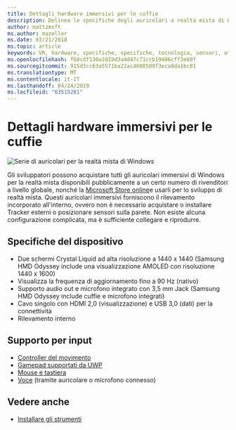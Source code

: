 ```yaml
---
title: Dettagli hardware immersivi per le cuffie
description: Delinea le specifiche degli auricolari a realtà mista di Windows, distribuendo VR con rilevamento interno (nessuna configurazione esterna necessaria).
author: mattzmsft
ms.author: mazeller
ms.date: 03/21/2018
ms.topic: article
keywords: VR, hardware, specifiche, specifiche, tecnologia, sensori, ottica, visualizzazione
ms.openlocfilehash: f68cdf130a2d19d3a4d47c71ccb19406cff3e60f
ms.sourcegitcommit: 915d3cc63a5571ba22ac4608589f3eca8da1bc81
ms.translationtype: MT
ms.contentlocale: it-IT
ms.lasthandoff: 04/24/2019
ms.locfileid: "63515281"
---
```

# <a name="immersive-headset-hardware-details"></a>Dettagli hardware immersivi per le cuffie

![Serie di auricolari per la realtà mista di Windows](images/MR-headsets.png)

Gli sviluppatori possono acquistare tutti gli auricolari immersivi di Windows per la realtà mista disponibili pubblicamente a un certo numero di rivenditori a livello globale, nonché la [Microsoft Store online](https://www.microsoft.com/store/collections/VRandMixedrealityheadsets)e usarli per lo sviluppo di realtà mista. Questi auricolari immersivi forniscono il rilevamento incorporato all'interno, ovvero non è necessario acquistare o installare Tracker esterni o posizionare sensori sulla parete. Non esiste alcuna configurazione complicata, ma è sufficiente collegare e riprodurre.

## <a name="device-specifications"></a>Specifiche del dispositivo
* Due schermi Crystal Liquid ad alta risoluzione a 1440 x 1440 (Samsung HMD Odyssey include una visualizzazione AMOLED con risoluzione 1440 x 1600)
* Visualizza la frequenza di aggiornamento fino a 90 Hz (nativo)
* Supporto audio out e microfono integrato con 3,5 mm Jack (Samsung HMD Odyssey include cuffie e microfono integrati)
* Cavo singolo con HDMI 2,0 (visualizzazione) e USB 3,0 (dati) per la connettività
* Rilevamento interno

## <a name="input-support"></a>Supporto per input
* [Controller del movimento](motion-controllers.md)
* [Gamepad supportati da UWP](hardware-accessories.md)
* [Mouse e tastiera](hardware-accessories.md)
* [Voce](voice-input.md) (tramite auricolare o microfono connesso)

## <a name="see-also"></a>Vedere anche
* [Installare gli strumenti](install-the-tools.md)
